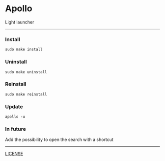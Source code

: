 # Apollo
Light launcher

***

### Install
`sudo make install`

### Uninstall
`sudo make uninstall`

### Reinstall
`sudo make reinstall`

### Update
`apollo -u`

### In future
Add the possibility to open the search with a shortcut

***

[LICENSE](LICENSE)